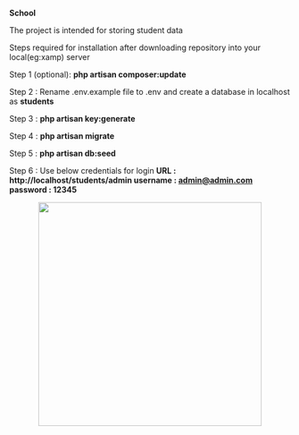 **School**

The project is intended for storing student data 

Steps required for installation after downloading repository into your local(eg:xamp) server

Step 1 (optional): **php artisan composer:update**

Step 2 : Rename .env.example file to .env and create a database in localhost as **students** 

Step 3 : **php artisan key:generate**

Step 4 : **php artisan migrate**

Step 5 : **php artisan db:seed**

Step 6 : Use below credentials for login
**URL : http://localhost/students/admin
username : admin@admin.com
password : 12345**

<p align="center"><a href="https://laravel.com" target="_blank"><img src="https://raw.githubusercontent.com/laravel/art/master/logo-lockup/5%20SVG/2%20CMYK/1%20Full%20Color/laravel-logolockup-cmyk-red.svg" width="400"></a></p>

